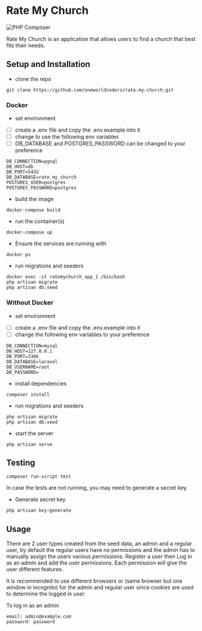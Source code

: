# Rate My Church

![PHP Composer](https://github.com/oneworldcoders/rate-my-church/workflows/PHP%20Composer/badge.svg)

Rate My Church is an application that allows users to find a church that best fits their needs.

## Setup and Installation

* clone the repo
```
git clone https://github.com/oneworldcoders/rate-my-church.git
```

### Docker

* set environment
- [ ] create a .env file and copy the .env.example into it
- [ ] change to use the following env variables
- [ ] DB_DATABASE and POSTGRES_PASSWORD can be changed to your preference
```
DB_CONNECTION=pgsql
DB_HOST=db
DB_PORT=5432
DB_DATABASE=rate_my_church
POSTGRES_USER=postgres
POSTGRES_PASSWORD=postgres
```

* build the image
```
docker-compose build
```

* run the container(s)
```
docker-compose up
```
* Ensure the services are running with 
```
docker ps
```
* run migrations and seeders
```
docker exec -it ratemychurch_app_1 /bin/bash
php artisan migrate
php artisan db:seed
```

### Without Docker

* set environment
- [ ] create a .env file and copy the .env.example into it
- [ ] change the following env variables to your preference
```
DB_CONNECTION=mysql
DB_HOST=127.0.0.1
DB_PORT=3306
DB_DATABASE=laravel
DB_USERNAME=root
DB_PASSWORD=
```

* install dependencies
```
composer install
```

* run migrations and seeders
```
php artisan migrate
php artisan db:seed
```

* start the server
```
php artisan serve
```

## Testing
```
composer run-script test
```
In case the tests are not running, you may need to generate a secret key.
* Generate secret key
```
php artisan key:generate
```

## Usage
There are 2 user types created from the seed data, an admin and a regular user, by default the regular users have no permissions and the admin has to manually assign the users various permissions. Register a user then Log in as an admin and add the user permissions. Each permission will give the user different features.

It is recommended to use different browsers or (same browser but one window in incognito) for the admin and regular user since cookies are used to determine the logged in user.

To log in as an admin
```
email: admin@example.com
password: password
```
